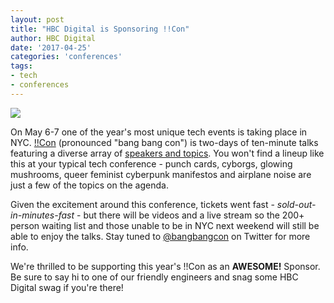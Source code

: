 ```yaml
---
layout: post
title: "HBC Digital is Sponsoring !!Con"
author: HBC Digital
date: '2017-04-25'
categories: 'conferences'
tags:
- tech
- conferences
---
```


![](http://i.imgur.com/oOwcZoe.png)

On May 6-7 one of the year's most unique tech events is taking place in NYC. [!!Con](http://bangbangcon.com) (pronounced "bang bang con") is two-days of ten-minute talks featuring a diverse array of [speakers and topics](http://bangbangcon.com/speakers.html). You won't find a lineup like this at your typical tech conference - punch cards, cyborgs, glowing mushrooms, queer feminist cyberpunk manifestos and airplane noise are just a few of the topics on the agenda.

Given the excitement around this conference, tickets went fast - *sold-out-in-minutes-fast* - but there will be videos and a live stream so the 200+ person waiting list and those unable to be in NYC next weekend will still be able to enjoy the talks. Stay tuned to [@bangbangcon](https://twitter.com/bangbangcon) on Twitter for more info. 

We're thrilled to be supporting this year's !!Con as an **AWESOME!** Sponsor. Be sure to say hi to one of our friendly engineers and snag some HBC Digital swag if you're there! 
